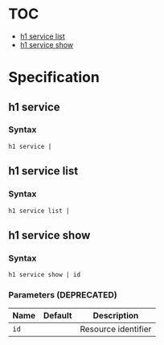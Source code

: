 # TOC

* [h1 service list](#h1-service-list)
* [h1 service show](#h1-service-show)


# Specification

## h1 service

### Syntax

```h1 service | ```

## h1 service list

### Syntax

```h1 service list | ```

## h1 service show

### Syntax

```h1 service show | id```

### Parameters (DEPRECATED)

| Name | Default | Description | 
| ---- | ------- | ----------- |
| ```id``` |  | Resource identifier |

